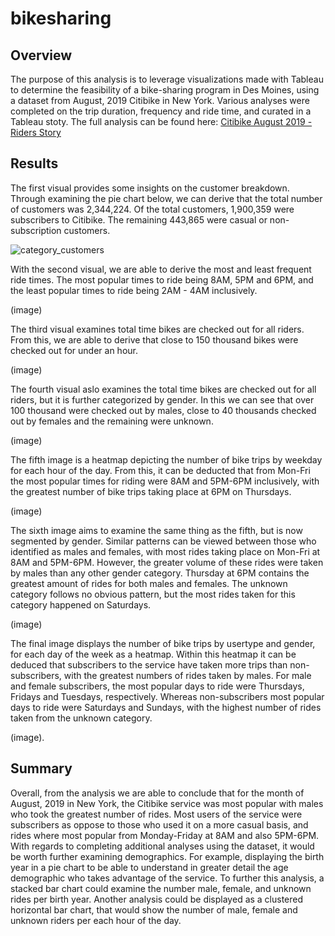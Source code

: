 # bikesharing

## Overview
The purpose of this analysis is to leverage visualizations made with Tableau to determine the feasibility of a bike-sharing program in Des Moines, using a dataset from August, 2019 Citibike in New York. Various analyses were completed on the trip duration, frequency and ride time, and curated in a Tableau stoty. The full analysis can be found here: [Citibike August 2019 - Riders Story](https://public.tableau.com/app/profile/vanessa.mignelli/viz/CitibikeAugust2019Story/CitibikeRidersStory)

## Results

The first visual provides some insights on the customer breakdown. Through examining the pie chart below, we can derive that the total number of customers was 2,344,224. Of the total customers, 1,900,359 were subscribers to Citibike. The remaining 443,865 were casual or non-subscription customers.

![category_customers](https://public.tableau.com/app/profile/vanessa.mignelli/viz/Customers_16220827252740/Customers)

With the second visual, we are able to derive the most and least frequent ride times. The most popular times to ride being 8AM, 5PM and 6PM, and the least popular times to ride being 2AM - 4AM inclusively. 

(image)

The third visual examines total time bikes are checked out for all riders. From this, we are able to derive that close to 150 thousand bikes were checked out for under an hour.

(image)

The fourth visual aslo examines the total time bikes are checked out for all riders, but it is further categorized by gender. In this we can see that over 100 thousand were checked out by males, close to 40 thousands checked out by females and the remaining were unknown.

(image)

The fifth image is a heatmap depicting the number of bike trips by weekday for each hour of the day. From this, it can be deducted that from Mon-Fri the most popular times for riding were 8AM and 5PM-6PM inclusively, with the greatest number of bike trips taking place at 6PM on Thursdays. 

(image)

The sixth image aims to examine the same thing as the fifth, but is now segmented by gender. Similar patterns can be viewed between those who identified as males and females, with most rides taking place on Mon-Fri at 8AM and 5PM-6PM. However, the greater volume of these rides were taken by males than any other gender category. Thursday at 6PM contains the greatest amount of rides for both males and females. The unknown category follows no obvious pattern, but the most rides taken for this category happened on Saturdays. 

(image)

The final image displays the number of bike trips by usertype and gender, for each day of the week as a heatmap. Within this heatmap it can be deduced that subscribers to the service have taken more trips than non-subscribers, with the greatest numbers of rides taken by males. For male and female subscribers, the most popular days to ride were Thursdays, Fridays and Tuesdays, respectively. Whereas non-subscribers most popular days to ride were Saturdays and Sundays, with the highest number of rides taken from the unknown category. 

(image). 

## Summary

Overall, from the analysis we are able to conclude that for the month of August, 2019 in New York, the Citibike service was most popular with males who took the greatest number of rides. Most users of the service were subscribers as oppose to those who used it on a more casual basis, and rides where most popular from Monday-Friday at 8AM and also 5PM-6PM. With regards to completing additional analyses using the dataset, it would be worth further examining demographics. For example, displaying the birth year in a pie chart to be able to understand in greater detail the age demographic who takes advantage of the service. To further this analysis, a stacked bar chart could examine the number male, female, and unknown rides per birth year. Another analysis could be displayed as a clustered horizontal bar chart, that would show the number of male, female and unknown riders per each hour of the day.

